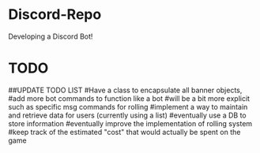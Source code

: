 # Discord-Repo
Developing a Discord Bot! 

# TODO

##UPDATE TODO LIST
#Have a class to encapsulate all banner objects,
#add more bot commands to function like a bot
#will be a bit more explicit such as specific msg commands for rolling
#implement a way to maintain and retrieve data for users (currently using a list)
#eventually use a DB to store information
#eventually improve the implementation of rolling system
#keep track of the estimated "cost" that would actually be spent on the game

